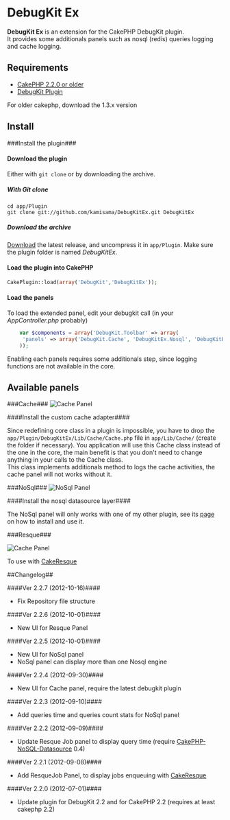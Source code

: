 DebugKit Ex
===

**DebugKit Ex** is an extension for the CakePHP DebugKit plugin.  
It provides some additionals panels such as nosql (redis) queries logging and cache logging.

Requirements
--
* [CakePHP 2.2.0 or older](http://http://cakephp.org/)
* [DebugKit Plugin](https://github.com/cakephp/debug_kit)

For older cakephp, download the 1.3.x version


Install
--

###Install the plugin###

#### Download the plugin

Either with `git clone` or by downloading the archive.

##### With Git clone

	cd app/Plugin
	git clone git://github.com/kamisama/DebugKitEx.git DebugKitEx
	
##### Download the archive

[Download](https://github.com/kamisama/DebugKitEx/zipball/master) the latest release, and uncompress it in `app/Plugin`. Make sure the plugin folder is named *DebugKitEx*.


#### Load the plugin into CakePHP

```php
CakePlugin::load(array('DebugKit','DebugKitEx'));
```

#### Load the panels

To load the extended panel, edit your debugkit call (in your *AppController.php* probably)

```php	
	var $components = array('DebugKit.Toolbar' => array(
   	 'panels' => array('DebugKit.Cache', 'DebugKitEx.Nosql', 'DebugKitEx.Resque') // Load only what you want
	));
```

Enabling each panels requires some additionals step, since logging functions are not available in the core.

Available panels
--

###Cache###
![Cache Panel](https://raw.github.com/kamisama/DebugKitEx/gh-pages/img/cache-panel.png)

####Install the custom cache adapter####

Since redefining core class in a plugin is impossible, you have to drop the `app/Plugin/DebugKitEx/Lib/Cache/Cache.php` file in `app/Lib/Cache/` (create the folder if necessary). You application will use this Cache class instead of the one in the core, the main benefit is that you don't need to change anything in your calls to the Cache class.  
This class implements additionals method to logs the cache activities, the cache panel will not works without it.

###NoSql###
![NoSql Panel](https://raw.github.com/kamisama/DebugKitEx/gh-pages/img/nosql-panel.png)


####Install the nosql datasource layer####

The NoSql panel will only works with one of my other plugin, see its [page](https://github.com/kamisama/CakePHP-NoSQL-Datasource) on how to install and use it.

###Resque###

![Cache Panel](https://raw.github.com/kamisama/DebugKitEx/gh-pages/img/resque-panel.png)

To use with [CakeResque](http://cakeresque.kamisama.me/)

##Changelog##

####Ver 2.2.7 (2012-10-16)####
* Fix Repository file structure

####Ver 2.2.6 (2012-10-01)####
* New UI for Resque Panel

####Ver 2.2.5 (2012-10-01)####
* New UI for NoSql panel
* NoSql panel can display more than one Nosql engine

####Ver 2.2.4 (2012-09-30)####
* New UI for Cache panel, require the latest debugkit plugin

####Ver 2.2.3 (2012-09-10)####
* Add queries time and queries count stats for NoSql panel

####Ver 2.2.2 (2012-09-09)####
* Update Resque Job panel to display query time (require [CakePHP-NoSQL-Datasource](https://github.com/kamisama/CakePHP-NoSQL-Datasource) 0.4)

####Ver 2.2.1 (2012-09-08)####
* Add ResqueJob Panel, to display jobs enqueuing with [CakeResque](http://cakeresque.kamisama.me/)

####Ver 2.2.0 (2012-07-01)####
* Update plugin for DebugKit 2.2 and for CakePHP 2.2 (requires at least cakephp 2.2)